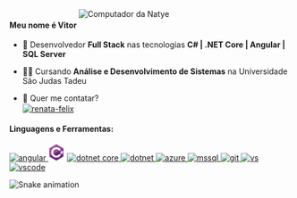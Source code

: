 <img src="https://raw.githubusercontent.com/MicaelliMedeiros/micaellimedeiros/master/image/computer-illustration.png" min-width="400px" max-width="380px" width="380px" align="right" alt="Computador da Natye">

<h4 align="left">Meu nome é Vitor</h4>

- 💼 Desenvolvedor **Full Stack** nas tecnologias **C# | .NET Core | Angular | SQL Server**

- 👩‍🎓 Cursando **Análise e Desenvolvimento de Sistemas** na Universidade São Judas Tadeu

- 💌 Quer me contatar?  
<a href="https://www.linkedin.com/in/vitor-pavanello-85192b154/" target="blank"><img align="center" src="https://raw.githubusercontent.com/rahuldkjain/github-profile-readme-generator/master/src/images/icons/Social/linked-in-alt.svg" alt="renata-felix" height="20" width="20" /></a>

<h4 align="left">Linguagens e Ferramentas:</h4>
<p align="left"> 
<a href="https://angular.io" target="_blank"><img src="https://angular.io/assets/images/logos/angular/angular.svg" alt="angular" width="30" height="30"/>
</a> 
<a href="https://www.w3schools.com/cs/" target="_blank"><img src="https://raw.githubusercontent.com/devicons/devicon/master/icons/csharp/csharp-original.svg" alt="csharp" width="30" height="30"/></a> 
<a href="https://dotnet.microsoft.com/" target="_blank"><img src="https://cdn.jsdelivr.net/gh/devicons/devicon/icons/dotnetcore/dotnetcore-original.svg" alt="dotnet core" width="30" height="30"/>
</a>
<a href="https://dotnet.microsoft.com/" target="_blank"><img src="https://cdn.jsdelivr.net/gh/devicons/devicon/icons/dot-net/dot-net-original-wordmark.svg" alt="dotnet" width="30" height="30"/>
</a>
<a href="https://azure.microsoft.com/" target="_blank"><img src="https://cdn.jsdelivr.net/gh/devicons/devicon/icons/azure/azure-original.svg" alt="azure" width="30" height="30"/>
</a>
<a href="https://www.microsoft.com/en-us/sql-server" target="_blank"> <img src="https://www.svgrepo.com/show/303229/microsoft-sql-server-logo.svg" alt="mssql" width="30" height="30"/>
</a>
<a href="https://git-scm.com/" target="_blank"> <img src="https://www.vectorlogo.zone/logos/git-scm/git-scm-icon.svg" alt="git" width="30" height="30"/>
</a>
<a href="https://visualstudio.microsoft.com/" target="_blank"> <img src="https://cdn.jsdelivr.net/gh/devicons/devicon/icons/visualstudio/visualstudio-plain.svg" alt="vs" width="30" height="30"/>
</a> 
<a href="https://code.visualstudio.com/" target="_blank"> <img src="https://cdn.jsdelivr.net/gh/devicons/devicon/icons/vscode/vscode-original.svg" alt="vscode" width="30" height="30"/>
</a> 

</p>

 ![Snake animation](https://github.com/engenny/engenny/blob/output/github-contribution-grid-snake.svg)

